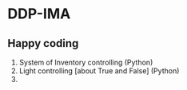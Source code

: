 # DDP-IMA

## Happy coding

1. System of Inventory controlling (Python)
2. Light controlling [about True and False] (Python)
3. 
